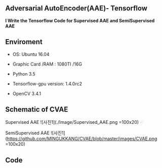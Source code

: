 ## Adversarial AutoEncoder(AAE)- Tensorflow

**I Write the Tensorflow Code for Supervised AAE and SemiSupervised AAE**

## Enviroment
- OS: Ubuntu 16.04

- Graphic Card /RAM : 1080TI /16G

- Python 3.5

- Tensorflow-gpu version:  1.4.0rc2 

- OpenCV 3.4.1

## Schematic of CVAE

Supervised AAE
![사진1](./Image/Supervised_AAE.png =100x20)
<img src="Image/Supervised_AAE.png" alt="Drawing" style="width: 10px;"/>

SemiSupervised AAE
![사진1](https://github.com/MINGUKKANG/CVAE/blob/master/images/CVAE.png =100x20)

## Code
